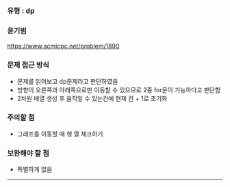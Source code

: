 ### 유형 : dp
### 윤기범
https://www.acmicpc.net/problem/1890

### 문제 접근 방식
  - 문제를 읽어보고 dp문제라고 판단하였음
  - 방향이 오른쪽과  아래쪽으로만 이동할 수 있으므로 2중 for문이 가능하다고 판단함
  - 2차원 배열 생성 후 움직일 수 있는칸에 현재 칸 + 1로 초기화
  
### 주의할 점
  - 그래프를 이동할 때 행 열 체크하기

### 보완해야 할 점
  - 특별하게 없음

<hr>
